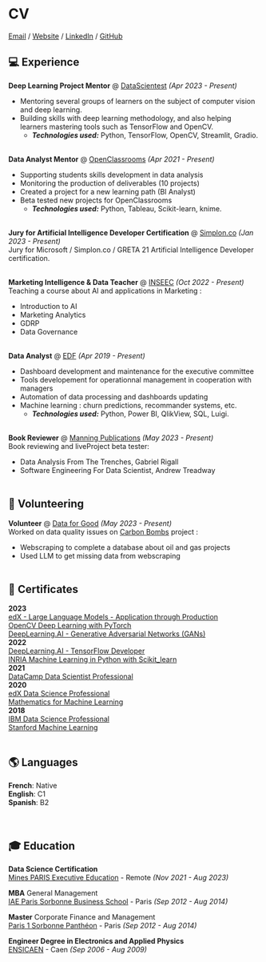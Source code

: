 # CV

[Email](mailto:gael.penessot@data-decision.io) / [Website](https://www.data-decision.io/) / [LinkedIn](https://www.linkedin.com/in/gael-penessot/) / [GitHub](https://github.com/gpenessot/)

## :computer: Experience

**Deep Learning Project Mentor** @ [DataScientest](https://datascientest.com/) _(Apr 2023 - Present)_ <br>
- Mentoring several groups of learners on the subject of computer vision and deep learning. 
- Building skills with deep learning methodology, and also helping learners mastering tools such as TensorFlow and OpenCV.
  - **_Technologies used:_** Python, TensorFlow, OpenCV, Streamlit, Gradio.
<br><br>

**Data Analyst Mentor** @ [OpenClassrooms](https://openclassrooms.com/) _(Apr 2021 - Present)_ <br>
- Supporting students skills development in data analysis
- Monitoring the production of deliverables (10 projects)
- Created a project for a new learning path (BI Analyst)
- Beta tested new projects for OpenClassrooms
  - **_Technologies used:_** Python, Tableau, Scikit-learn, knime.
    <br><br>

**Jury for Artificial Intelligence Developer Certification** @ [Simplon.co](https://simplon.co/formation/exploiter-l-ia-dans-le-developpement-d-applications/60#presentation) _(Jan 2023 - Present)_ <br>
Jury for Microsoft / Simplon.co / GRETA 21 Artificial Intelligence Developer certification.
  <br><br>

**Marketing Intelligence & Data Teacher** @ [INSEEC](https://www.inseec.com/) _(Oct 2022 - Present)_ <br>
Teaching a course about AI and applications in Marketing :
- Introduction to AI
- Marketing Analytics
- GDRP
- Data Governance
    <br><br>
  
**Data Analyst** @ [EDF](https://www.edf.fr/) _(Apr 2019 - Present)_ <br> 
- Dashboard development and maintenance for the executive committee
- Tools developement for operationnal management in cooperation with managers
- Automation of data processing and dashboards updating
- Machine learning : churn predictions, recommander systems, etc.
  - **_Technologies used:_** Python, Power BI, QlikView, SQL, Luigi.
<br><br>

**Book Reviewer** @ [Manning Publications](https://www.manning.com/) _(May 2023 - Present)_ <br>
Book reviewing and liveProject beta tester:
- Data Analysis From The Trenches, Gabriel Rigall
- Software Engineering For Data Scientist, Andrew Treadway 
<br><br>

## :pushpin: Volunteering

**Volunteer** @ [Data for Good](https://dataforgood.fr/) _(May 2023 - Present)_<br>
Worked on data quality issues on [Carbon Bombs](https://github.com/dataforgoodfr/CarbonBombs) project :
  - Webscraping to complete a database about oil and gas projects
  - Used LLM to get missing data from webscraping
  <br><br>

## :scroll: Certificates
**2023**<br>
[edX - Large Language Models - Application through Production](https://github.com/gpenessot/Certificates/blob/master/edX%20-%20Large%20Language%20Models%20-%20Application%20through%20Production.png) <br>
[OpenCV Deep Learning with PyTorch](https://courses.opencv.org/certificates/7e0fb96e887e4770a2076aa2cc22edef) <br>
[DeepLearning.AI - Generative Adversarial Networks (GANs)](https://www.coursera.org/account/accomplishments/specialization/certificate/JLJ7HG7L4A7A) <br>
**2022** <br>
[DeepLearning.AI - TensorFlow Developer](https://github.com/gpenessot/Certificates/blob/master/DeepLearning.AI%20-%20TensorFlow%20Developer.pdf) <br>
[INRIA Machine Learning in Python with Scikit_learn](https://github.com/gpenessot/Certificates/blob/master/INRIA_Machine%20Learning%20in%20Python%20with%20Scikit_learn.pdf) <br>
**2021** <br>
[DataCamp Data Scientist Professional](https://github.com/gpenessot/Certificates/blob/master/DataCamp_Data_Scientist_Professionnal_Certificate.png) <br>
**2020** <br>
[edX Data Science Professional](https://github.com/gpenessot/Certificates/blob/master/edX_Data_Science_Professional_Certificate.pdf) <br>
[Mathematics for Machine Learning](https://github.com/gpenessot/Certificates/blob/master/Coursera_Mathematics_for_Machine_Learning.pdf) <br>
**2018** <br>
[IBM Data Science Professional](https://github.com/gpenessot/Certificates/blob/master/Coursera_IBM_Data_Science_Professional_Certificate.pdf) <br>
[Stanford Machine Learning](https://github.com/gpenessot/Certificates/blob/master/Coursera_Machine_Learning.pdf) <br><br>

## :earth_americas: Languages

**French**: Native <br>
**English**: C1 <br>
**Spanish**: B2 <br>
<br><br>

## :mortar_board: Education

**Data Science Certification**<br>
[Mines PARIS Executive Education](https://datascientest.com/) - Remote _(Nov 2021 - Aug 2023)_ <br>

**MBA** General Management<br>
[IAE Paris Sorbonne Business School](https://www.iae-paris.com/fr) - Paris _(Sep 2012 - Aug 2014)_

**Master** Corporate Finance and Management<br>
[Paris 1 Sorbonne Panthéon](https://www.iae-paris.com/fr) - Paris _(Sep 2012 - Aug 2014)_

**Engineer Degree in Electronics and Applied Physics**<br>
[ENSICAEN](https://www.ensicaen.fr/) - Caen _(Sep 2006 - Aug 2009)_
